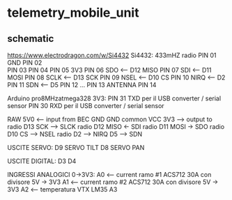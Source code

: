 # telemetry_mobile_unit

## schematic

https://www.electrodragon.com/w/Si4432
Si4432: 433mHZ radio
PIN 01  GND
PIN 02  
PIN 03
PIN 04
PIN 05  3V3
PIN 06  SDO     <-- D12 MISO
PIN 07  SDI     <-- D11 MOSI
PIN 08  SCLK    <-- D13 SCK
PIN 09  NSEL    <-- D10 CS
PIN 10  NIRQ    <-- D2
PIN 11  SDN     <-- D5
PIN 12
...
PIN 13  ANTENNA
PIN 14

Arduino pro8MHzatmega328 3V3:
PIN 31  TXD     per il USB converter    / serial sensor
PIN 30  RXD     per il USB converter    / serial sensor

RAW 5V0 <-- input from BEC
GND GND common
VCC 3V3 --> output to radio
D13 SCK --> SLCK radio
D12 MISO <- SDI radio
D11 MOSI -> SDO radio
D10 CS  --> NSEL radio
D2      --> NIRQ
D5      --> SDN

USCITE SERVO:
D9  SERVO TILT
D8  SERVO PAN

USCITE DIGITAL:
D3
D4

INGRESSI ANALOGICI 0->3V3:
A0  <-- current ramo #1 ACS712 30A con divisore 5V -> 3V3
A1  <-- current ramo #2 ACS712 30A con divisore 5V -> 3V3
A2  <-- temperatura VTX LM35
A3
